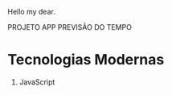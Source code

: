Hello my dear.

PROJETO APP PREVISÃO DO TEMPO

<h1>Tecnologias Modernas</h1>
<ol>
  <li>JavaScript</li>
</ol>
